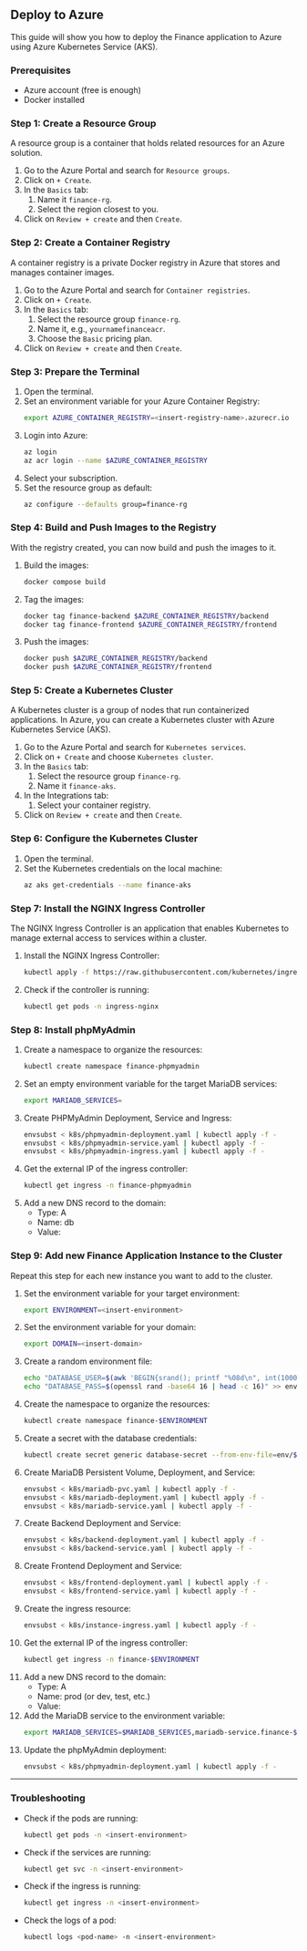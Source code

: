 ## Deploy to Azure

This guide will show you how to deploy the Finance application to Azure using Azure Kubernetes Service (AKS).

### Prerequisites

- Azure account (free is enough)
- Docker installed

### Step 1: Create a Resource Group

A resource group is a container that holds related resources for an Azure solution.

1. Go to the Azure Portal and search for `Resource groups`.
2. Click on `+ Create`.
3. In the `Basics` tab:
   1. Name it `finance-rg`.
   2. Select the region closest to you.
4. Click on `Review + create` and then `Create`.

### Step 2: Create a Container Registry

A container registry is a private Docker registry in Azure that stores and manages container images.

1. Go to the Azure Portal and search for `Container registries`.
2. Click on `+ Create`.
3. In the `Basics` tab:
   1. Select the resource group `finance-rg`.
   2. Name it, e.g., `yournamefinanceacr`.
   3. Choose the `Basic` pricing plan.
4. Click on `Review + create` and then `Create`.

### Step 3: Prepare the Terminal

1. Open the terminal.
2. Set an environment variable for your Azure Container Registry:
   ```sh
   export AZURE_CONTAINER_REGISTRY=<insert-registry-name>.azurecr.io
   ```
3. Login into Azure:
   ```sh
   az login
   az acr login --name $AZURE_CONTAINER_REGISTRY
   ```
4. Select your subscription.
5. Set the resource group as default:
   ```sh
   az configure --defaults group=finance-rg
   ```

### Step 4: Build and Push Images to the Registry

With the registry created, you can now build and push the images to it.

1. Build the images:
    ```sh
    docker compose build
    ```
2. Tag the images:
    ```sh
    docker tag finance-backend $AZURE_CONTAINER_REGISTRY/backend
    docker tag finance-frontend $AZURE_CONTAINER_REGISTRY/frontend
    ```
3. Push the images:
    ```sh
    docker push $AZURE_CONTAINER_REGISTRY/backend
    docker push $AZURE_CONTAINER_REGISTRY/frontend
    ```

### Step 5: Create a Kubernetes Cluster

A Kubernetes cluster is a group of nodes that run containerized applications. In Azure, you can create a Kubernetes cluster with Azure Kubernetes Service (AKS).

1. Go to the Azure Portal and search for `Kubernetes services`.
2. Click on `+ Create` and choose `Kubernetes cluster`.
3. In the `Basics` tab:
   1. Select the resource group `finance-rg`.
   2. Name it `finance-aks`.
4. In the Integrations tab:
   1. Select your container registry.
5. Click on `Review + create` and then `Create`.

### Step 6: Configure the Kubernetes Cluster

1. Open the terminal.
2. Set the Kubernetes credentials on the local machine:
   ```sh
   az aks get-credentials --name finance-aks
   ```

### Step 7: Install the NGINX Ingress Controller

The NGINX Ingress Controller is an application that enables Kubernetes to manage external access to services within a cluster.

1. Install the NGINX Ingress Controller:
   ```sh
   kubectl apply -f https://raw.githubusercontent.com/kubernetes/ingress-nginx/main/deploy/static/provider/cloud/deploy.yaml
   ```
2. Check if the controller is running:
   ```sh
   kubectl get pods -n ingress-nginx
   ```

### Step 8: Install phpMyAdmin

1. Create a namespace to organize the resources:
   ```sh
   kubectl create namespace finance-phpmyadmin
   ```
2. Set an empty environment variable for the target MariaDB services:
   ```sh
   export MARIADB_SERVICES=
   ```
3. Create PHPMyAdmin Deployment, Service and Ingress:
   ```sh
   envsubst < k8s/phpmyadmin-deployment.yaml | kubectl apply -f -
   envsubst < k8s/phpmyadmin-service.yaml | kubectl apply -f -
   envsubst < k8s/phpmyadmin-ingress.yaml | kubectl apply -f -
   ```
4. Get the external IP of the ingress controller:
   ```sh
   kubectl get ingress -n finance-phpmyadmin
   ```
5. Add a new DNS record to the domain:
   - Type: A
   - Name: db
   - Value: <insert-external-ip>

### Step 9: Add new Finance Application Instance to the Cluster

Repeat this step for each new instance you want to add to the cluster.

1. Set the environment variable for your target environment:
   ```sh
   export ENVIRONMENT=<insert-environment>
   ```
2. Set the environment variable for your domain:
   ```sh
   export DOMAIN=<insert-domain>
   ```
3. Create a random environment file:
   ```sh
   echo "DATABASE_USER=$(awk 'BEGIN{srand(); printf "%08d\n", int(10000000 + rand() * 90000000)}')" > .env/$ENVIRONMENT.env
   echo "DATABASE_PASS=$(openssl rand -base64 16 | head -c 16)" >> env/$ENVIRONMENT.env
   ```
4. Create the namespace to organize the resources:
   ```sh
   kubectl create namespace finance-$ENVIRONMENT
   ```
5. Create a secret with the database credentials:
   ```sh
   kubectl create secret generic database-secret --from-env-file=env/$ENVIRONMENT.env --namespace=finance-$ENVIRONMENT
   ```
6. Create MariaDB Persistent Volume, Deployment, and Service:
   ```sh
   envsubst < k8s/mariadb-pvc.yaml | kubectl apply -f -
   envsubst < k8s/mariadb-deployment.yaml | kubectl apply -f -
   envsubst < k8s/mariadb-service.yaml | kubectl apply -f -
   ```
7. Create Backend Deployment and Service:
   ```sh
   envsubst < k8s/backend-deployment.yaml | kubectl apply -f -
   envsubst < k8s/backend-service.yaml | kubectl apply -f -
   ```
8. Create Frontend Deployment and Service:
   ```sh
   envsubst < k8s/frontend-deployment.yaml | kubectl apply -f -
   envsubst < k8s/frontend-service.yaml | kubectl apply -f -
   ```
9. Create the ingress resource:
   ```sh
   envsubst < k8s/instance-ingress.yaml | kubectl apply -f -
   ```
10. Get the external IP of the ingress controller:
    ```sh
    kubectl get ingress -n finance-$ENVIRONMENT
    ```
11. Add a new DNS record to the domain:
    - Type: A
    - Name: prod (or dev, test, etc.)
    - Value: <insert-external-ip>
12. Add the MariaDB service to the environment variable:
    ```sh
    export MARIADB_SERVICES=$MARIADB_SERVICES,mariadb-service.finance-$ENVIRONMENT.svc.cluster.local
    ```
13. Update the phpMyAdmin deployment:
    ```sh
    envsubst < k8s/phpmyadmin-deployment.yaml | kubectl apply -f -
    ```

---

### Troubleshooting

- Check if the pods are running:
  ```sh
  kubectl get pods -n <insert-environment>
  ```
- Check if the services are running:
  ```sh
  kubectl get svc -n <insert-environment>
  ```
- Check if the ingress is running:
  ```sh
  kubectl get ingress -n <insert-environment>
  ```
- Check the logs of a pod:
  ```sh
  kubectl logs <pod-name> -n <insert-environment>
  ```
